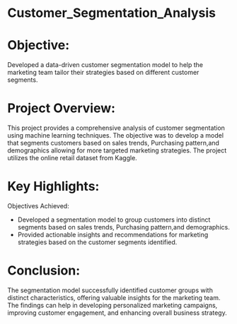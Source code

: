# Customer_Segmentation_Analysis

# Objective:
Developed a data-driven customer segmentation model to help the marketing team tailor their strategies based on different customer segments.

# Project Overview:
This project provides a comprehensive analysis of customer segmentation using machine learning techniques. The objective was to develop a model that segments customers based on sales trends, Purchasing pattern,and demographics allowing for more targeted marketing strategies. The project utilizes the online retail dataset from Kaggle.
# Key Highlights:
Objectives Achieved:
- Developed a segmentation model to group customers into distinct segments based on sales trends, Purchasing pattern,and demographics.
- Provided actionable insights and recommendations for marketing strategies based on the customer segments identified.
# Conclusion:
The segmentation model successfully identified customer groups with distinct characteristics, offering valuable insights for the marketing team. The findings can help in developing personalized marketing campaigns, improving customer engagement, and enhancing overall business strategy.
